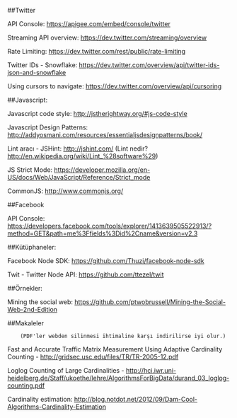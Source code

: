 
##Twitter

API Console: https://apigee.com/embed/console/twitter

Streaming API overview: https://dev.twitter.com/streaming/overview

Rate Limiting: https://dev.twitter.com/rest/public/rate-limiting

Twitter IDs - Snowflake: https://dev.twitter.com/overview/api/twitter-ids-json-and-snowflake

Using cursors to navigate: https://dev.twitter.com/overview/api/cursoring

##Javascript:

Javascript code style: http://jstherightway.org/#js-code-style

Javascript Design Patterns: http://addyosmani.com/resources/essentialjsdesignpatterns/book/

Lint aracı - JSHint: http://jshint.com/ (Lint nedir? http://en.wikipedia.org/wiki/Lint_%28software%29)

JS Strict Mode: https://developer.mozilla.org/en-US/docs/Web/JavaScript/Reference/Strict_mode

CommonJS: http://www.commonjs.org/

##Facebook

API Console: https://developers.facebook.com/tools/explorer/1413639505522913/?method=GET&path=me%3Ffields%3Did%2Cname&version=v2.3

##Kütüphaneler:

Facebook Node SDK: https://github.com/Thuzi/facebook-node-sdk

Twit - Twitter Node API: https://github.com/ttezel/twit

##Örnekler: 

Mining the social web: https://github.com/ptwobrussell/Mining-the-Social-Web-2nd-Edition

##Makaleler

		(PDF'ler webden silinmesi ihtimaline karşı indirilirse iyi olur.)

Fast and Accurate Traffic Matrix Measurement Using Adaptive Cardinality Counting - http://gridsec.usc.edu/files/TR/TR-2005-12.pdf

Loglog Counting of Large Cardinalities - http://hci.iwr.uni-heidelberg.de/Staff/ukoethe/lehre/AlgorithmsForBigData/durand_03_loglog-counting.pdf

Cardinality estimation: http://blog.notdot.net/2012/09/Dam-Cool-Algorithms-Cardinality-Estimation